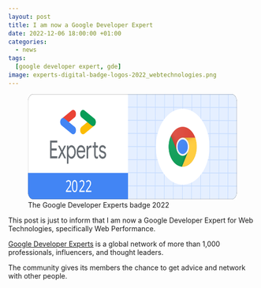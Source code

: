 ```yaml
---
layout: post
title: I am now a Google Developer Expert
date: 2022-12-06 18:00:00 +01:00
categories:
  - news
tags:
  [google developer expert, gde]
image: experts-digital-badge-logos-2022_webtechnologies.png
---
```


<figure>
  <img loading="eager" width="600" height="213" src="/assets/post-images/experts-digital-badge-logos-2022_webtechnologies.svg" alt="&lt;&gt; Experts 2022" />
  <figcaption>The Google Developer Experts badge 2022</figcaption>
</figure>

This post is just to inform that I am now a Google Developer Expert for Web Technologies, specifically Web Performance.

[Google Developer Experts](https://developers.google.com/community/experts) is a global network of more than 1,000 professionals, influencers, and thought leaders.

The community gives its members the chance to get advice and network with other people.